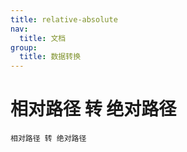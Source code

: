 ```yaml
---
title: relative-absolute
nav:
  title: 文档
group:
  title: 数据转换
---
```


# 相对路径 转 绝对路径

<code src="./RelativeToAbsolute.tsx">相对路径 转 绝对路径</code>
